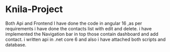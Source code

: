 # Knila-Project
Both Api and Frontend
I have done the code in angular 16 ,as per requirements i have done the contacts list with edit and delete.
i have implemented the Navigation bar in top those contain dashboard and add contact.
i written api in .net core 6 and also i have attached both scripts and database.

